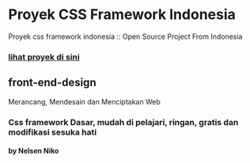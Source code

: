 # Proyek CSS Framework Indonesia 
Proyek css framework indonesia :: Open Source Project From Indonesia 
### [lihat proyek di sini ](https://github.com/nelsenpro/framecss)
## front-end-design
Merancang, Mendesain dan Menciptakan Web 
### Css framework Dasar, mudah di pelajari, ringan, gratis dan modifikasi sesuka hati 
#### by Nelsen Niko 

